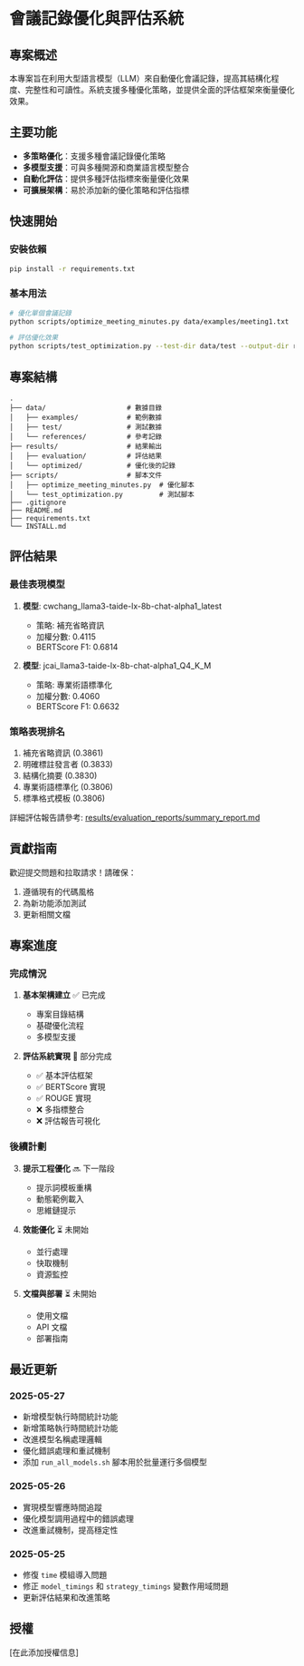 # 會議記錄優化與評估系統

## 專案概述

本專案旨在利用大型語言模型（LLM）來自動優化會議記錄，提高其結構化程度、完整性和可讀性。系統支援多種優化策略，並提供全面的評估框架來衡量優化效果。

## 主要功能

- **多策略優化**：支援多種會議記錄優化策略
- **多模型支援**：可與多種開源和商業語言模型整合
- **自動化評估**：提供多種評估指標來衡量優化效果
- **可擴展架構**：易於添加新的優化策略和評估指標

## 快速開始

### 安裝依賴

```bash
pip install -r requirements.txt
```

### 基本用法

```bash
# 優化單個會議記錄
python scripts/optimize_meeting_minutes.py data/examples/meeting1.txt

# 評估優化效果
python scripts/test_optimization.py --test-dir data/test --output-dir results/evaluation
```

## 專案結構

```
.
├── data/                    # 數據目錄
│   ├── examples/            # 範例數據
│   ├── test/                # 測試數據
│   └── references/          # 參考記錄
├── results/                 # 結果輸出
│   ├── evaluation/          # 評估結果
│   └── optimized/           # 優化後的記錄
├── scripts/                 # 腳本文件
│   ├── optimize_meeting_minutes.py  # 優化腳本
│   └── test_optimization.py         # 測試腳本
├── .gitignore
├── README.md
├── requirements.txt
└── INSTALL.md
```

## 評估結果

### 最佳表現模型
1. **模型**: cwchang_llama3-taide-lx-8b-chat-alpha1_latest
   - 策略: 補充省略資訊
   - 加權分數: 0.4115
   - BERTScore F1: 0.6814

2. **模型**: jcai_llama3-taide-lx-8b-chat-alpha1_Q4_K_M
   - 策略: 專業術語標準化
   - 加權分數: 0.4060
   - BERTScore F1: 0.6632

### 策略表現排名
1. 補充省略資訊 (0.3861)
2. 明確標註發言者 (0.3833)
3. 結構化摘要 (0.3830)
4. 專業術語標準化 (0.3806)
5. 標準格式模板 (0.3806)

詳細評估報告請參考: [results/evaluation_reports/summary_report.md](results/evaluation_reports/summary_report.md)

## 貢獻指南

歡迎提交問題和拉取請求！請確保：

1. 遵循現有的代碼風格
2. 為新功能添加測試
3. 更新相關文檔

## 專案進度

### 完成情況

1. **基本架構建立** ✅ 已完成
   - 專案目錄結構
   - 基礎優化流程
   - 多模型支援

2. **評估系統實現** 🔄 部分完成
   - ✅ 基本評估框架
   - ✅ BERTScore 實現
   - ✅ ROUGE 實現
   - ❌ 多指標整合
   - ❌ 評估報告可視化

### 後續計劃

3. **提示工程優化** 🔜 下一階段
   - 提示詞模板重構
   - 動態範例載入
   - 思維鏈提示

4. **效能優化** ⏳ 未開始
   - 並行處理
   - 快取機制
   - 資源監控

5. **文檔與部署** ⏳ 未開始
   - 使用文檔
   - API 文檔
   - 部署指南

## 最近更新

### 2025-05-27
- 新增模型執行時間統計功能
- 新增策略執行時間統計功能
- 改進模型名稱處理邏輯
- 優化錯誤處理和重試機制
- 添加 `run_all_models.sh` 腳本用於批量運行多個模型

### 2025-05-26
- 實現模型響應時間追蹤
- 優化模型調用過程中的錯誤處理
- 改進重試機制，提高穩定性

### 2025-05-25
- 修復 `time` 模組導入問題
- 修正 `model_timings` 和 `strategy_timings` 變數作用域問題
- 更新評估結果和改進策略

## 授權

[在此添加授權信息]
